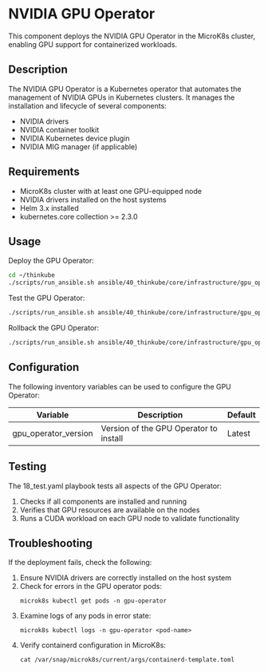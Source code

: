 # NVIDIA GPU Operator

This component deploys the NVIDIA GPU Operator in the MicroK8s cluster, enabling GPU support for containerized workloads.

## Description

The NVIDIA GPU Operator is a Kubernetes operator that automates the management of NVIDIA GPUs in Kubernetes clusters. It manages the installation and lifecycle of several components:

- NVIDIA drivers
- NVIDIA container toolkit
- NVIDIA Kubernetes device plugin
- NVIDIA MIG manager (if applicable)

## Requirements

- MicroK8s cluster with at least one GPU-equipped node
- NVIDIA drivers installed on the host systems
- Helm 3.x installed
- kubernetes.core collection >= 2.3.0

## Usage

Deploy the GPU Operator:
```bash
cd ~/thinkube
./scripts/run_ansible.sh ansible/40_thinkube/core/infrastructure/gpu_operator/10_deploy.yaml
```

Test the GPU Operator:
```bash
./scripts/run_ansible.sh ansible/40_thinkube/core/infrastructure/gpu_operator/18_test.yaml
```

Rollback the GPU Operator:
```bash
./scripts/run_ansible.sh ansible/40_thinkube/core/infrastructure/gpu_operator/19_rollback.yaml
```

## Configuration

The following inventory variables can be used to configure the GPU Operator:

| Variable | Description | Default |
|----------|-------------|---------|
| gpu_operator_version | Version of the GPU Operator to install | Latest |

## Testing

The 18_test.yaml playbook tests all aspects of the GPU Operator:

1. Checks if all components are installed and running
2. Verifies that GPU resources are available on the nodes
3. Runs a CUDA workload on each GPU node to validate functionality

## Troubleshooting

If the deployment fails, check the following:

1. Ensure NVIDIA drivers are correctly installed on the host system
2. Check for errors in the GPU operator pods: 
   ```
   microk8s kubectl get pods -n gpu-operator
   ```
3. Examine logs of any pods in error state:
   ```
   microk8s kubectl logs -n gpu-operator <pod-name>
   ```
4. Verify containerd configuration in MicroK8s:
   ```
   cat /var/snap/microk8s/current/args/containerd-template.toml
   ```